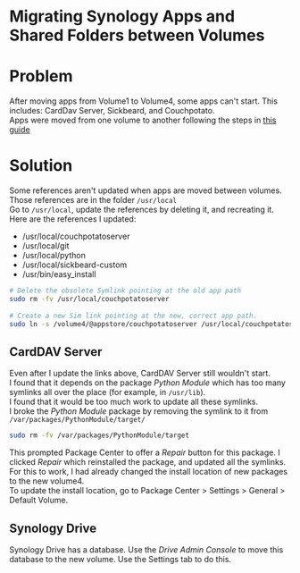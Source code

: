 # Migrating Synology Apps and Shared Folders between Volumes

# Problem 

After moving apps from Volume1 to Volume4, some apps can't start. This includes: CardDav Server, Sickbeard, and Couchpotato.  
Apps were moved from one volume to another following the steps in [this guide](http://www.mcleanit.ca/blog/synology-move-application-volumes/)

# Solution

Some references aren't updated when apps are moved between volumes.  
Those references are in the folder `/usr/local`  
Go to `/usr/local`, update the references by deleting it, and recreating it.  
Here are the references I updated:  
- /usr/local/couchpotatoserver  
- /usr/local/git  
- /usr/local/python  
- /usr/local/sickbeard-custom  
- /usr/bin/easy_install  

```bash
# Delete the obsolete Symlink pointing at the old app path
sudo rm -fv /usr/local/couchpotatoserver
 
# Create a new Sim link pointing at the new, correct app path.
sudo ln -s /volume4/@appstore/couchpotatoserver /usr/local/couchpotatoserver
```

## CardDAV Server

Even after I update the links above, CardDAV Server still wouldn't start.  
I found that it depends on the package _Python Module_ which has too many symlinks all over the place (for example, in `/usr/lib`).  
I found that it would be too much work to update all these symlinks.  
I broke the _Python Module_ package by removing the symlink to it from `/var/packages/PythonModule/target/`  
```bash
sudo rm -fv /var/packages/PythonModule/target
```
This prompted Package Center to offer a _Repair_ button for this package. I clicked _Repair_ which reinstalled the package, and updated all the symlinks.  
For this to work, I had already changed the install location of new packages to the new volume4.  
To update the install location, go to Package Center > Settings > General > Default Volume.  

## Synology Drive

Synology Drive has a database. Use the _Drive Admin Console_ to move this database to the new volume. Use the Settings tab to do this.  


